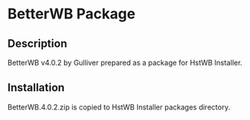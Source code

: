 # BetterWB Package

## Description

BetterWB v4.0.2 by Gulliver prepared as a package for HstWB Installer.

## Installation

BetterWB.4.0.2.zip is copied to HstWB Installer packages directory.